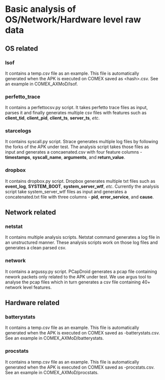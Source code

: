 # Basic analysis of OS/Network/Hardware level raw data

## OS related

### lsof
It contains a temp.csv file as an example. This file is automatically generated when the APK is executed on COMEX saved as &lt;hash&gt;.csv. See an example in COMEX_AXMoD/lsof.

### perfetto_trace
It contains a perfettocsv.py script. It takes perfetto trace files as input, parses it and finally generates multiple csv files with features such as **client_tid**, **client_pid**, **client_ts**, **server_ts**, *etc*.

### starcelogs
It contains syscall.py script. Strace generates multiple log files by following the forks of the APK under test. The analysis script takes those files as input and generates a concaenated.csv with four feature columns - **timestamps**, **syscall_name**, **arguments**, and **return_value**.

### dropbox
It contains dropbox.py script. Dropbox generates multiple txt files such as **event_log**, **SYSTEM_BOOT**, **system_server_wtf**, *etc*. Currently the analysis script take system_server_wtf files as input and generates a concatenated.txt file with three columns - **pid**, **error_service**, and **cause**. 

## Network related

### netstat
It contains multiple analysis scripts. Netstat command generates a log file in an unstructured manner. These analysis scripts work on those log files and generates a clean parsed csv.

### network
It contains a argussy.py script. PCapDroid generates a pcap file containing nework packets only related to the APK under test. We use argus tool to analyse the pcap files which in turn generates a csv file containing 40+ network level features.

## Hardware related

### batterystats
It contains a temp.csv file as an example. This file is automatically generated when the APK is executed on COMEX saved as <hash>-batterystats.csv. See an example in COMEX_AXMoD/batterystats.

### procstats
It contains a temp.csv file as an example. This file is automatically generated when the APK is executed on COMEX saved as <hash>-procstats.csv. See an example in COMEX_AXMoD/procstats.


